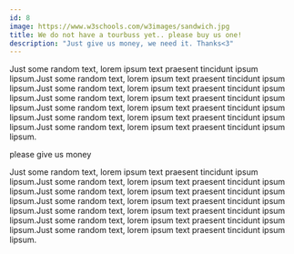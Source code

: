 ```yaml
---
id: 8
image: https://www.w3schools.com/w3images/sandwich.jpg
title: We do not have a tourbuss yet.. please buy us one!
description: "Just give us money, we need it. Thanks<3"
---
```


Just some random text, lorem ipsum text praesent tincidunt ipsum lipsum.Just some random text, lorem ipsum text praesent tincidunt ipsum lipsum.Just some random text, lorem ipsum text praesent tincidunt ipsum lipsum.Just some random text, lorem ipsum text praesent tincidunt ipsum lipsum.Just some random text, lorem ipsum text praesent tincidunt ipsum lipsum.Just some random text, lorem ipsum text praesent tincidunt ipsum lipsum.Just some random text, lorem ipsum text praesent tincidunt ipsum lipsum.

please give us money

Just some random text, lorem ipsum text praesent tincidunt ipsum lipsum.Just some random text, lorem ipsum text praesent tincidunt ipsum lipsum.Just some random text, lorem ipsum text praesent tincidunt ipsum lipsum.Just some random text, lorem ipsum text praesent tincidunt ipsum lipsum.Just some random text, lorem ipsum text praesent tincidunt ipsum lipsum.Just some random text, lorem ipsum text praesent tincidunt ipsum lipsum.Just some random text, lorem ipsum text praesent tincidunt ipsum lipsum.
